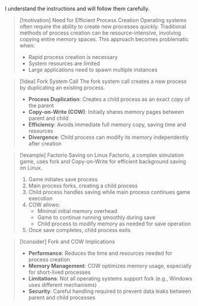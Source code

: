 I understand the instructions and will follow them carefully.

> [!motivation] Need for Efficient Process Creation
> Operating systems often require the ability to create new processes quickly. Traditional methods of process creation can be resource-intensive, involving copying entire memory spaces. This approach becomes problematic when:
> - Rapid process creation is necessary
> - System resources are limited
> - Large applications need to spawn multiple instances

> [!idea] Fork System Call
> The fork system call creates a new process by duplicating an existing process.
> - **Process Duplication**: Creates a child process as an exact copy of the parent
> - **Copy-on-Write (COW)**: Initially shares memory pages between parent and child
> - **Efficiency**: Avoids immediate full memory copy, saving time and resources
> - **Divergence**: Child process can modify its memory independently after creation

> [!example] Factorio Saving on Linux
> Factorio, a complex simulation game, uses fork and Copy-on-Write for efficient background saving on Linux.
> 1. Game initiates save process
> 2. Main process forks, creating a child process
> 3. Child process handles saving while main process continues game execution
> 4. COW allows:
>    - Minimal initial memory overhead
>    - Game to continue running smoothly during save
>    - Child process to modify memory as needed for save operation
> 5. Once save completes, child process exits

> [!consider] Fork and COW Implications
> - **Performance**: Reduces the time and resources needed for process creation
> - **Memory Management**: COW optimizes memory usage, especially for short-lived processes
> - **Limitations**: Not all operating systems support fork (e.g., Windows uses different mechanisms)
> - **Security**: Careful handling required to prevent data leaks between parent and child processes